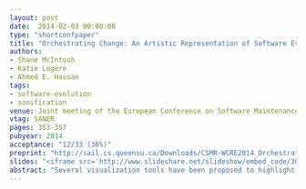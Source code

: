 ```yaml
---
layout: post
date:  2014-02-03 00:00:00
type: "shortconfpaper"
title: "Orchestrating Change: An Artistic Representation of Software Evolution"
authors:
- Shane McIntosh
- Katie Legere
- Ahmed E. Hassan
tags:
- software-evolution
- sonification
venue: Joint meeting of the European Conference on Software Maintenance and Reengineering and the Working Conference on Reverse Engineering
vtag: SANER
pages: 353-357
pubyear: 2014
acceptance: "12/33 (36%)"
preprint: "http://sail.cs.queensu.ca/Downloads/CSMR-WCRE2014_OrchestratingChange_AnArtisticRepresentationOfSoftwareEvolution.pdf"
slides: "<iframe src='http://www.slideshare.net/slideshow/embed_code/30906751' width='427' height='356' frameborder='0' marginwidth='0' marginheight='0' scrolling='no' style='border:1px solid #CCC; border-width:1px 1px 0; margin-bottom:5px; max-width: 100%;' allowfullscreen> </iframe>"
abstract: "Several visualization tools have been proposed to highlight interesting software evolution phenomena. These tools help practitioners to navigate large and complex software systems, and also support researchers in studying software evolution. However, little work has explored the use of sound in the context of software evolution. In this paper, we propose the use of musical interpretation to support exploration of software evolution data. In order to generate music inspired by software evolution, we use parameter-based sonification, i.e., a mapping of dataset characteristics to sound. Our approach yields musical scores that can be played synthetically or by a symphony orchestra. In designing our approach, we address three challenges: (1) the generated music must be aesthetically pleasing, (2) the generated music must accurately reflect the changes that have occurred, and (3) a small group of musicians must be able to impersonate a large development team. We assess the feasibility of our approach using historical data from Eclipse, which yields promising results."
---
```

